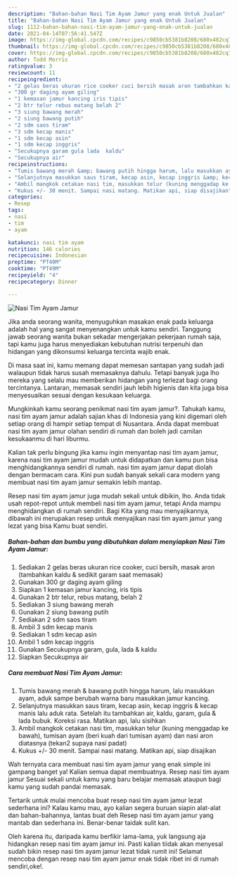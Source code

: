 ```yaml
---
description: "Bahan-bahan Nasi Tim Ayam Jamur yang enak Untuk Jualan"
title: "Bahan-bahan Nasi Tim Ayam Jamur yang enak Untuk Jualan"
slug: 1112-bahan-bahan-nasi-tim-ayam-jamur-yang-enak-untuk-jualan
date: 2021-04-14T07:56:41.547Z
image: https://img-global.cpcdn.com/recipes/c9850cb5381b8208/680x482cq70/nasi-tim-ayam-jamur-foto-resep-utama.jpg
thumbnail: https://img-global.cpcdn.com/recipes/c9850cb5381b8208/680x482cq70/nasi-tim-ayam-jamur-foto-resep-utama.jpg
cover: https://img-global.cpcdn.com/recipes/c9850cb5381b8208/680x482cq70/nasi-tim-ayam-jamur-foto-resep-utama.jpg
author: Todd Morris
ratingvalue: 3
reviewcount: 11
recipeingredient:
- "2 gelas beras ukuran rice cooker cuci bersih masak aron tambahkan kaldu  sedikit garam saat memasak"
- "300 gr daging ayam giling"
- "1 kemasan jamur kancing iris tipis"
- "2 btr telur rebus matang belah 2"
- "3 siung bawang merah"
- "2 siung bawang putih"
- "2 sdm saos tiram"
- "3 sdm kecap manis"
- "1 sdm kecap asin"
- "1 sdm kecap inggris"
- "Secukupnya garam gula lada  kaldu"
- "Secukupnya air"
recipeinstructions:
- "Tumis bawang merah &amp; bawang putih hingga harum, lalu masukkan ayam, aduk sampe berubah warna baru masukkan jamur kancing."
- "Selanjutnya masukkan saus tiram, kecap asin, kecap inggris &amp; kecap manis lalu aduk rata. Setelah itu tambahkan air, kaldu, garam, gula &amp; lada bubuk. Koreksi rasa. Matikan api, lalu sisihkan"
- "Ambil mangkok cetakan nasi tim, masukkan telur (kuning menggadap ke bawah), tumisan ayam (beri kuah dari tumisan ayam) dan nasi aron diatasnya (tekan2 supaya nasi padat)"
- "Kukus +/- 30 menit. Sampai nasi matang. Matikan api, siap disajikan"
categories:
- Resep
tags:
- nasi
- tim
- ayam

katakunci: nasi tim ayam 
nutrition: 146 calories
recipecuisine: Indonesian
preptime: "PT40M"
cooktime: "PT49M"
recipeyield: "4"
recipecategory: Dinner

---
```



![Nasi Tim Ayam Jamur](https://img-global.cpcdn.com/recipes/c9850cb5381b8208/680x482cq70/nasi-tim-ayam-jamur-foto-resep-utama.jpg)

Jika anda seorang wanita, menyuguhkan masakan enak pada keluarga adalah hal yang sangat menyenangkan untuk kamu sendiri. Tanggung jawab seorang  wanita bukan sekadar mengerjakan pekerjaan rumah saja, tapi kamu juga harus menyediakan kebutuhan nutrisi terpenuhi dan hidangan yang dikonsumsi keluarga tercinta wajib enak.

Di masa  saat ini, kamu memang dapat memesan santapan yang sudah jadi walaupun tidak harus susah memasaknya dahulu. Tetapi banyak juga lho mereka yang selalu mau memberikan hidangan yang terlezat bagi orang tercintanya. Lantaran, memasak sendiri jauh lebih higienis dan kita juga bisa menyesuaikan sesuai dengan kesukaan keluarga. 



Mungkinkah kamu seorang penikmat nasi tim ayam jamur?. Tahukah kamu, nasi tim ayam jamur adalah sajian khas di Indonesia yang kini digemari oleh setiap orang di hampir setiap tempat di Nusantara. Anda dapat membuat nasi tim ayam jamur olahan sendiri di rumah dan boleh jadi camilan kesukaanmu di hari liburmu.

Kalian tak perlu bingung jika kamu ingin menyantap nasi tim ayam jamur, karena nasi tim ayam jamur mudah untuk didapatkan dan kamu pun bisa menghidangkannya sendiri di rumah. nasi tim ayam jamur dapat diolah dengan bermacam cara. Kini pun sudah banyak sekali cara modern yang membuat nasi tim ayam jamur semakin lebih mantap.

Resep nasi tim ayam jamur juga mudah sekali untuk dibikin, lho. Anda tidak usah repot-repot untuk membeli nasi tim ayam jamur, tetapi Anda mampu menghidangkan di rumah sendiri. Bagi Kita yang mau menyajikannya, dibawah ini merupakan resep untuk menyajikan nasi tim ayam jamur yang lezat yang bisa Kamu buat sendiri.

<!--inarticleads1-->

##### Bahan-bahan dan bumbu yang dibutuhkan dalam menyiapkan Nasi Tim Ayam Jamur:

1. Sediakan 2 gelas beras ukuran rice cooker, cuci bersih, masak aron (tambahkan kaldu &amp; sedikit garam saat memasak)
1. Gunakan 300 gr daging ayam giling
1. Siapkan 1 kemasan jamur kancing, iris tipis
1. Gunakan 2 btr telur, rebus matang, belah 2
1. Sediakan 3 siung bawang merah
1. Gunakan 2 siung bawang putih
1. Sediakan 2 sdm saos tiram
1. Ambil 3 sdm kecap manis
1. Sediakan 1 sdm kecap asin
1. Ambil 1 sdm kecap inggris
1. Gunakan Secukupnya garam, gula, lada &amp; kaldu
1. Siapkan Secukupnya air




<!--inarticleads2-->

##### Cara membuat Nasi Tim Ayam Jamur:

1. Tumis bawang merah &amp; bawang putih hingga harum, lalu masukkan ayam, aduk sampe berubah warna baru masukkan jamur kancing.
1. Selanjutnya masukkan saus tiram, kecap asin, kecap inggris &amp; kecap manis lalu aduk rata. Setelah itu tambahkan air, kaldu, garam, gula &amp; lada bubuk. Koreksi rasa. Matikan api, lalu sisihkan
1. Ambil mangkok cetakan nasi tim, masukkan telur (kuning menggadap ke bawah), tumisan ayam (beri kuah dari tumisan ayam) dan nasi aron diatasnya (tekan2 supaya nasi padat)
1. Kukus +/- 30 menit. Sampai nasi matang. Matikan api, siap disajikan




Wah ternyata cara membuat nasi tim ayam jamur yang enak simple ini gampang banget ya! Kalian semua dapat membuatnya. Resep nasi tim ayam jamur Sesuai sekali untuk kamu yang baru belajar memasak ataupun bagi kamu yang sudah pandai memasak.

Tertarik untuk mulai mencoba buat resep nasi tim ayam jamur lezat sederhana ini? Kalau kamu mau, ayo kalian segera buruan siapin alat-alat dan bahan-bahannya, lantas buat deh Resep nasi tim ayam jamur yang mantab dan sederhana ini. Benar-benar taidak sulit kan. 

Oleh karena itu, daripada kamu berfikir lama-lama, yuk langsung aja hidangkan resep nasi tim ayam jamur ini. Pasti kalian tiidak akan menyesal sudah bikin resep nasi tim ayam jamur lezat tidak rumit ini! Selamat mencoba dengan resep nasi tim ayam jamur enak tidak ribet ini di rumah sendiri,oke!.

